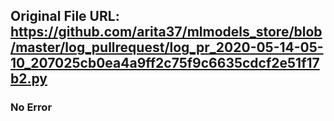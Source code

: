 ## Original File URL: https://github.com/arita37/mlmodels_store/blob/master/log_pullrequest/log_pr_2020-05-14-05-10_207025cb0ea4a9ff2c75f9c6635cdcf2e51f17b2.py<br />

### No Error